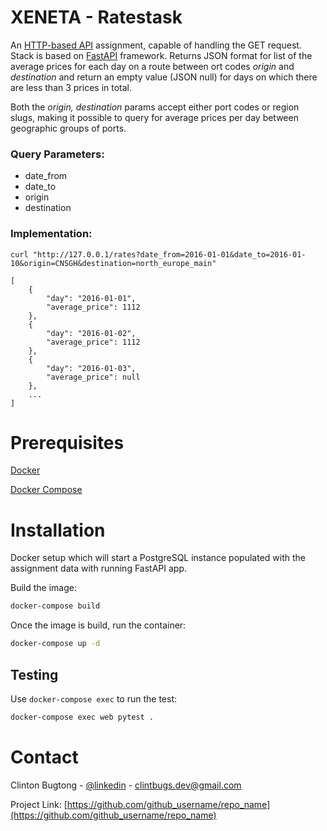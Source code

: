 # XENETA - Ratestask

An [HTTP-based API](#https://github.com/xeneta/ratestask) assignment, capable of handling the GET request. Stack is based on [FastAPI](#https://fastapi.tiangolo.com/) framework. Returns JSON format for list of the average prices for each day on a route between ort codes *origin* and *destination* and return an empty value (JSON null) for days on which there are less than 3 prices in total.

Both the *origin, destination* params accept either port codes or region slugs, making it possible to query for average prices per day between geographic groups of ports.

### Query Parameters:

* date_from
* date_to
* origin
* destination

### Implementation:

    curl "http://127.0.0.1/rates?date_from=2016-01-01&date_to=2016-01-10&origin=CNSGH&destination=north_europe_main"

    [
        {
            "day": "2016-01-01",
            "average_price": 1112
        },
        {
            "day": "2016-01-02",
            "average_price": 1112
        },
        {
            "day": "2016-01-03",
            "average_price": null
        },
        ...
    ]

# Prerequisites

[Docker](https://docs.docker.com/get-docker/ "Get Docker")

[Docker Compose](https://docs.docker.com/compose/install/ "Installation")

# Installation

Docker setup which will start a
PostgreSQL instance populated with the assignment data with running FastAPI app.

Build the image:

```bash
docker-compose build
```

Once the image is build, run the container:

```bash
docker-compose up -d
```

## Testing

Use `docker-compose exec` to run the test:

```bash
docker-compose exec web pytest .
```

# Contact

Clinton Bugtong - [@linkedin](https://linkedin.com/in/clintbugs/) - clintbugs.dev@gmail.com

Project Link: [https://github.com/github_username/repo_name](https://github.com/github_username/repo_name)
